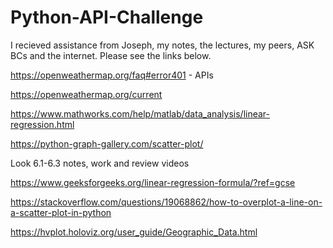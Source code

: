 # Python-API-Challenge

I recieved assistance from Joseph, my notes, the lectures, my peers, ASK BCs and the internet. Please see the links below.

https://openweathermap.org/faq#error401 - APIs

https://openweathermap.org/current

 https://www.mathworks.com/help/matlab/data_analysis/linear-regression.html

 https://python-graph-gallery.com/scatter-plot/

 Look 6.1-6.3 notes, work and review videos

https://www.geeksforgeeks.org/linear-regression-formula/?ref=gcse

 https://stackoverflow.com/questions/19068862/how-to-overplot-a-line-on-a-scatter-plot-in-python

https://hvplot.holoviz.org/user_guide/Geographic_Data.html


